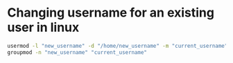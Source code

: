 # Changing username for an existing user in linux

```sh
usermod -l "new_username" -d "/home/new_username" -m "current_username"
groupmod -n "new_username" "current_username"
```
